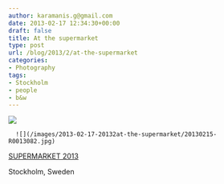 ```yaml
---
author: karamanis.g@gmail.com
date: 2013-02-17 12:34:30+00:00
draft: false
title: At the supermarket
type: post
url: /blog/2013/2/at-the-supermarket
categories:
- Photography
tags:
- Stockholm
- people
- b&w
---
```


![](/images/2013-02-17-20132at-the-supermarket/20130215-R0013065.jpg)

  


  
      ![](/images/2013-02-17-20132at-the-supermarket/20130215-R0013082.jpg)

  



[SUPERMARKET 2013](http://www.supermarketartfair.com)

Stockholm, Sweden
